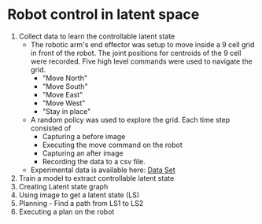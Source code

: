 # Robot control in latent space
1. Collect data to learn the controllable latent state
   - The robotic arm's end effector was setup to move inside a 9 cell grid in front of the robot.  The joint positions for centroids of the 9 cell were recorded.  Five high level commands were used to navigate the grid.
     -  "Move North"
     -  "Move South"
     -  "Move East"
     -  "Move West"
     -  "Stay in place" 
   - A random policy was used to explore the grid.  Each time step consisted of 
     - Capturing a before image
     - Executing the move command on the robot
     - Capturing an after image
     - Recording the data to a csv file.
   - Experimental data is available here: [Data Set](https://microsoft-my.sharepoint.com/:u:/p/ranaras/EY3HbwFmY7BMrERzub-7MfwB350F99oxtRX1SL9c1z1MlA?e=PdycZ0)
2. Train a model to extract controllable latent state
3. Creating Latent state graph
4. Using image to get a latent state (LS)
5. Planning - Find a path from LS1 to LS2
6. Executing a plan on the robot 